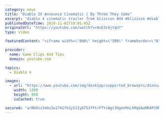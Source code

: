 ```yaml
---
category: news
title: "Diablo IV Announce Cinematic | By Three They Come"
excerpt: "diablo 4 cinematic trailer from blizzcon #d4 #blizzcon #diablo."
publishedDateTime: 2019-11-01T19:01:45Z
originalUrl: "https://youtube.com/watch?v=0vE3rAjtqUY"
type: video

featuredContent: "<iframe width=\"800\" height=\"500\" frameborder=\"0\" src=\"https://www.youtube.com/embed/0vE3rAjtqUY\" allow=\"accelerometer; autoplay; encrypted-media; gyroscope; picture-in-picture\" allowfullscreen></iframe>"

provider:
  name: Game Clips And Tips
  domain: youtube.com

topics:
  - Diablo 4

images:
  - url: "https://www.youtube.com/img/desktop/supported_browsers/dinosaur.png"
    width: 1200
    height: 800
    isCached: true

secured: "arRKOvz34Oz3w17kGfk2yS1IybTS3fFtrFTYiWgt3OgmtMnLhMq6AaMR4P39Rpt4mVv7jU0io7eO0c0GYQpRb+0kksyVO5vWlTPgbf3TP0k5vf7t/Ib+C9UzHZo7G/83+qtNHX1OJKayHywbIwYphM1iv/jwhWZFjqB3c0CMLvzGJ+9LB2ljEsLH6hFC6HFdVz1QYVf7L5y64Nj+j+lFxtRmWeVHOvDan26ePZJCLec2mJXX0qdxh2lqw80LFEcvO2L1ThpAUOhwEQn6wbrO6sn5BZKogcF65z5PCfML+5a5JsC+oRX+Kpye83u3vKGdIhhwZwa3gmm40UsQq9a2CWJLHyRUBwJZ6KuXGpafQFYQAJiaX7MASJz1scwHq15fjXYAZkjchEQctdqX/PtKEA==;9hv0dwmkhTOJ83/+kAyVDQ=="
---
```



